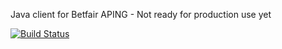 
Java client for Betfair APING - Not ready for production use yet

[![Build Status](https://travis-ci.org/paulo-santos/bf-aping-client.png?branch=master)](https://travis-ci.org/paulo-santos/bf-aping-client)
